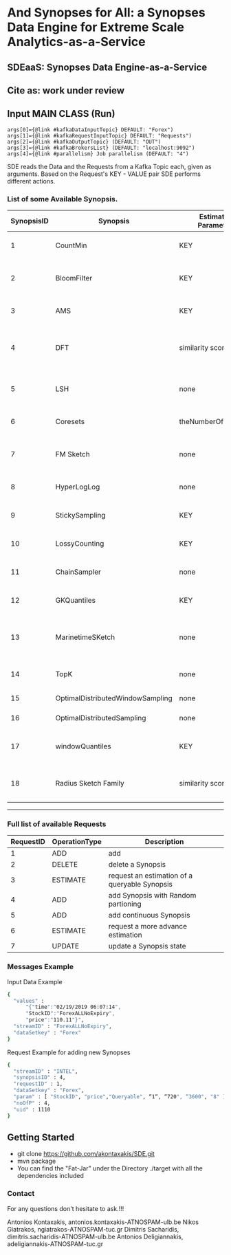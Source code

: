 # **And Synopses for All: a Synopses Data Engine for Extreme Scale Analytics-as-a-Service**

## SDEaaS: Synopses Data Engine-as-a-Service

## Cite as: work under review

## Input MAIN CLASS (Run)
~~~
args[0]={@link #kafkaDataInputTopic} DEFAULT: "Forex")
args[1]={@link #kafkaRequestInputTopic} DEFAULT: "Requests")
args[2]={@link #kafkaOutputTopic} (DEFAULT: "OUT")
args[3]={@link #kafkaBrokersList} (DEFAULT: "localhost:9092")
args[4]={@link #parallelism} Job parallelism (DEFAULT: "4")
~~~

SDE reads the Data and the Requests from a Kafka Topic each, given as arguments.
Based on the Request's KEY - VALUE pair SDE performs different actions.

### List of some Available Synopsis.

| SynopsisID | Synopsis| Estimation Parameters| Estimates| Mostly Used|	Parameters|
| ---------- | ------- | ---------------------|----------|------------|-----------|
|1|	CountMin |	KEY |	Count|	Frequent Itemsets|	KeyField, ValueField,OperationMode, epsilon, cofidence, seed |
|2|	BloomFilter| KEY |	Member of a Set| 	Membership|	KeyField, ValueField,OperationMode, numberOfElements, FalsePositive|
|3|	AMS|	KEY|	 L2 norm, innerProduct, Count|	Frequent Itemsets|	KeyField, ValueField,OperationMode, Depth, Buckets|
|4|	DFT|	similarity score|	Fourier Coefficients|	Correlation|	KeyField, ValueField,  timeField,OperationMode,Interval in Seconds, Basic Window Size in Seconds, Sliding Window Size in Seconds , #coefficients|
|5|	LSH	|none	|BucketID - Projected features	|Correlation|	KeyField, ValueField,OperationMode, windowSize, Dimensions, numberOfBuckets|
|6|	Coresets|	theNumberOfClustersK|	Coresets used for kmeans|	Clustering|	KeyField, ValueField,OperationMode, maxBucketSize,dimensions|
|7|	FM Sketch	|	none	|Cardinality	|Cardinality	|keyField, ValueField, OperationMode, Bitmap size, epsilon relative error, probabilityofFailure |
|8|	HyperLogLog|	none	|Cardinality	|Cardinality	|keyField, ValueField, OperationMode, rsd ( relative standard deviation )|
|9|	StickySampling	|KEY	|FrequentItems, isFrequent, Count|	Frequent Itemsets	|keyField, ValueField, OperationMode, support, epsilon, probabilityofFailure|
|10|	LossyCounting|	KEY|	Count, FrequentItems	|Frequent Itemsets	|keyField, ValueField, OperationMode, epsilon ( the maximum error bound )|
|11|	ChainSampler|	none|	Sample of the data|	Sampling|	keyField,  ValueField, OperationMode, size of sample, size of the window|
|12|	GKQuantiles|	KEY|	Quantile	|Quantiles|keyField , ValueField, OperationMode, epsilon ( the maximum error bound )|
|13|	MarinetimeSKetch|	none	|Ship positions(Sample)|	Sampling	|keyField, ValueField, OperationMode,  minsamplingperiod, minimumDistance, speed(knots) ,corse(degrees)| 
|14|	TopK|	none|	TopK|	TopK|	keyField, ValueField, OperationMode, numberOfK, countDown|
|15|	OptimalDistributedWindowSampling	|none	|Sample of the data	|Sampling|	keyField, ValueField, OperationMode, windowSize|
|16|	OptimalDistributedSampling|	none	|Sample of the data|	Sampling|	keyField, ValueField, OperationMode|
|17|	windowQuantiles|	KEY|	Quantile|	Quantiles	|keyField , ValueField, OperationMode, epsilon ( the maximum error bound ),windowSize|
|18|	Radius Sketch Family| similarity score|	similarity score|	similarity/distance|	KeyField, ValueField, OperationMode,Group Size, Sketch Size,Window Size, Number of Groups|

---
### Full list of available Requests

|RequestID|	OperationType|Description|
| --------| ----------   |-----------|
|1|	ADD|add| Synopsis with Keyed partitioning| 
|2|	DELETE|delete a Synopsis|
|3|	ESTIMATE|request an estimation of a queryable Synopsis|
|4|	ADD|add Synopsis with Random partioning|
|5|	ADD|add continuous Synopsis|
|6|	ESTIMATE|request a more advance estimation|
|7|	UPDATE|	update a Synopsis state|


### Messages Example

Input Data Example
```sh
{
  "values" : 
	  "{"time":"02/19/2019 06:07:14",
	  "StockID":"ForexALLNoExpiry",
	  "price":"110.11"}",
  "streamID" : "ForexALLNoExpiry",
  "dataSetkey" : "Forex"
}

```
Request  Example for adding new Synopses
```sh
{
  "streamID" : "INTEL",
  "synopsisID" : 4,
  "requestID" : 1,
  "dataSetkey" : "Forex",
  "param" : [ "StockID", "price","Queryable", “1“, “720", “3600", "8" ],
  "noOfP" : 4,
  "uid" : 1110
}


```

## Getting Started

- git clone https://github.com/akontaxakis/SDE.git
- mvn package
- You can find the  "Fat-Jar" under the Directory ./target with all the dependencies included

### Contact

For any questions don't hesitate to ask.!!!

Antonios Kontaxakis, antonios.kontaxakis-ATNOSPAM-ulb.be
Nikos Giatrakos, ngiatrakos-ATNOSPAM-tuc.gr
Dimitris Sacharidis, dimitris.sacharidis-ATNOSPAM-ulb.be
Antonios Deligiannakis, adeligiannakis-ATNOSPAM-tuc.gr





